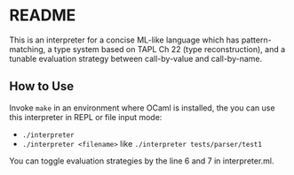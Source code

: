 # README #
This is an interpreter for a concise ML-like language which has pattern-matching, a type system based on TAPL Ch 22 (type reconstruction), and a tunable evaluation strategy between call-by-value and call-by-name.


## How to Use ##
Invoke `make` in an environment where OCaml is installed, the you can use this interpreter in REPL or file input mode:
- `./interpreter`
- `./interpreter <filename>` like `./interpreter tests/parser/test1`

You can toggle evaluation strategies by the line 6 and 7 in interpreter.ml.
